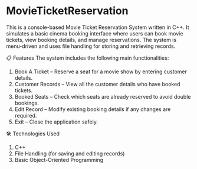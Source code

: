 # MovieTicketReservation
This is a console-based Movie Ticket Reservation System written in C++. It simulates a basic cinema booking interface where users can book movie tickets, view booking details, and manage reservations. The system is menu-driven and uses file handling for storing and retrieving records.

📋 Features
The system includes the following main functionalities:

1. Book A Ticket – Reserve a seat for a movie show by entering customer details.
2. Customer Records – View all the customer details who have booked tickets.
3. Booked Seats – Check which seats are already reserved to avoid double bookings.
4. Edit Record – Modify existing booking details if any changes are required.
5. Exit – Close the application safely.

🛠 Technologies Used
1. C++
2. File Handling (for saving and editing records)
3. Basic Object-Oriented Programming
